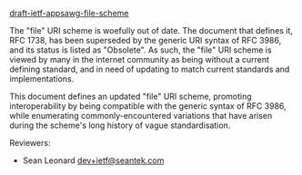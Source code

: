 [draft-ietf-appsawg-file-scheme](http://tools.ietf.org/html/draft-ietf-appsawg-file-scheme)

The "file" URI scheme is woefully out of date. The document that defines
it, RFC 1738, has been superseded by the generic URI syntax of RFC 3986,
and its status is listed as "Obsolete". As such, the "file" URI scheme
is viewed by many in the internet community as being without a current
defining standard, and in need of updating to match current standards
and implementations.

This document defines an updated "file" URI scheme, promoting
interoperability by being compatible with the generic syntax of
RFC 3986, while enumerating commonly-encountered variations that have
arisen during the scheme's long history of vague standardisation.

Reviewers:

* Sean Leonard <dev+ietf@seantek.com>
